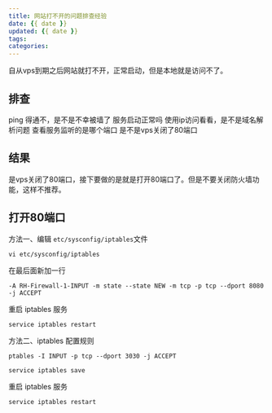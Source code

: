```yaml
---
title: 网站打不开的问题排查经验
date: {{ date }}
updated: {{ date }}
tags:
categories:
---
```


自从vps到期之后网站就打不开，正常启动，但是本地就是访问不了。

## 排查
ping 得通不，是不是不幸被墙了
服务启动正常吗
使用ip访问看看，是不是域名解析问题
查看服务监听的是哪个端口
是不是vps关闭了80端口

## 结果
是vps关闭了80端口，接下要做的是就是打开80端口了。但是不要关闭防火墙功能，这样不推荐。


## 打开80端口

方法一、编辑 ```etc/sysconfig/iptables```文件

```vi etc/sysconfig/iptables```

在最后面新加一行


```-A RH-Firewall-1-INPUT -m state --state NEW -m tcp -p tcp --dport 8080 -j ACCEPT```

重启 iptables 服务


```service iptables restart```

方法二、iptables 配置规则

```ptables -I INPUT -p tcp --dport 3030 -j ACCEPT```


```service iptables save```

重启 iptables 服务


```service iptables restart```